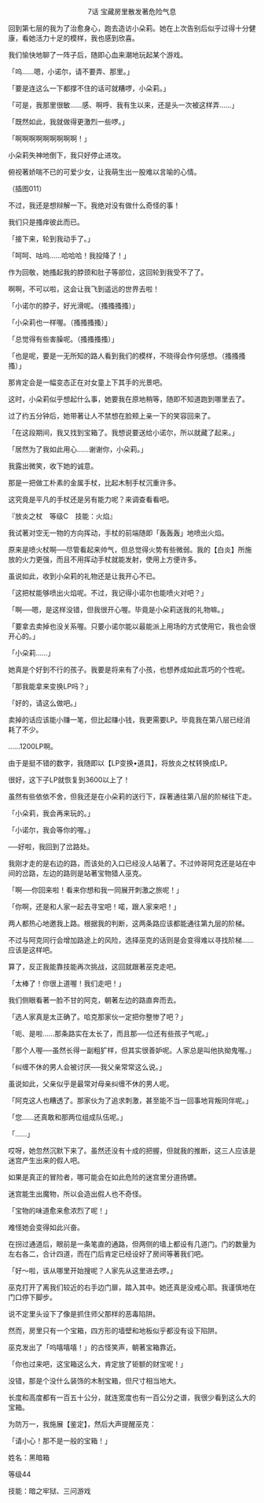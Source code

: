 <p align="center">7话 宝藏房里散发著危险气息</p>

回到第七层的我为了治愈身心，跑去造访小朵莉。她在上次告别后似乎过得十分健康，看她活力十足的模样，我也感到欣喜。

我们愉快地聊了一阵子后，随即心血来潮地玩起某个游戏。

「呜……嗯，小诺尔，请不要弄、那里。」

「要是连这么一下都撑不住的话可就糟啰，小朵莉。」

「可是，我那里很敏……感、啊呼、我有生以来，还是头一次被这样弄……」

「既然如此，我就做得更激烈一些啰。」

「啊啊啊啊啊啊啊啊啊！」

小朵莉失神地倒下，我只好停止进攻。

俯视著娇喘不已的可爱少女，让我萌生出一股难以言喻的心情。

（插图011）

不过，我还是想辩解一下。我绝对没有做什么奇怪的事！

我们只是搔痒彼此而已。

「接下来，轮到我动手了。」

「呵呵、咕呜……哈哈哈！我投降了！」

作为回敬，她搔起我的脖颈和肚子等部位，这回轮到我受不了了。

啊啊，不可以啦，这会让我飞到遥远的世界去啦！

「小诺尔的脖子，好光滑呢。（搔搔搔搔）」

「小朵莉也一样喔。（搔搔搔搔）」

「总觉得有些害臊呢。（搔搔搔搔）」

「也是呢，要是一无所知的路人看到我们的模样，不晓得会作何感想。（搔搔搔搔）」

那肯定会是一幅变态正在对女童上下其手的光景吧。

这时，小朵莉似乎想起什么事，她要我在原地稍等，随即不知道跑到哪里去了。

过了约五分钟后，她带著让人不禁想在脸颊上亲一下的笑容回来了。

「在这段期间，我又找到宝箱了。我想说要送给小诺尔，所以就藏了起来。」

「居然为了我如此用心……谢谢你，小朵莉。」

我露出微笑，收下她的诚意。

那是一把做工朴素的金属手杖，比起木制手杖沉重许多。

这究竟是平凡的手杖还是另有能力呢？来调查看看吧。

『放炎之杖　等级C　技能：火焰』

我试著对空无一物的方向挥动，手杖的前端随即「轰轰轰」地喷出火焰。

原来是喷火杖啊──尽管看起来帅气，但总觉得火势有些微弱。我的【白炎】所施放的火力更强，而且不用挥动手杖就能发射，使用上方便许多。

虽说如此，收到小朵莉的礼物还是让我开心不已。

「这把杖能够喷出火焰呢。不过，我记得小诺尔也能喷火对吧？」

「啊──嗯，是这样没错，但我很开心喔。毕竟是小朵莉送我的礼物嘛。」

「要拿去卖掉也没关系喔。只要小诺尔能以最能派上用场的方式使用它，我也会很开心的。」

「小朵莉……」

她真是个好到不行的孩子。我要是将来有了小孩，也想养成如此乖巧的个性呢。

「那我能拿来变换LP吗？」

「好的，请这么做吧。」

卖掉的话应该能小赚一笔，但比起赚小钱，我更需要LP。毕竟我在第八层已经消耗了不少。

……1200LP啊。

由于是挺不错的数字，我随即以【LP变换•道具】，将放炎之杖转换成LP。

很好，这下子LP就恢复到3600以上了！

虽然有些依依不舍，但我还是在小朵莉的送行下，踩著通往第八层的阶梯往下走。

「小朵莉，我会再来玩的。」

「小诺尔，我会等你的喔。」

──好啦，我回到了岔路处。

我刚才走的是右边的路，而该处的入口已经没人站著了。不过帅哥阿克还是站在中间的岔路，左边的路则是站著宝物猎人巫克。

「啊──你回来啦！看来你想和我一同展开刺激之旅呢！」

「你啊，还是和人家一起去寻宝吧！喏，跟人家来吧！」

两人都热心地邀我上路。根据我的判断，这两条路应该都能通往第九层的阶梯。

不过与阿克同行会增加路途上的风险，选择巫克的话则是会变得难以寻找阶梯……应该是这样吧。

算了，反正我能靠技能再次挑战，这回就跟著巫克走吧。

「太棒了！你很上道喔！我们走吧！」

我们侧眼看著一脸不甘的阿克，朝著左边的路直奔而去。

「选人家真是太正确了。哈克那家伙一定把你整惨了吧？」

「呃、是啦……那条路实在太长了，而且那──位还有些孩子气呢。」

「那个人喔──虽然长得一副粗犷样，但其实很善妒呢。人家总是叫他执拗鬼喔。」

「纠缠不休的男人会被讨厌──我父亲常常这么说。」

虽说如此，父亲似乎是最常对母亲纠缠不休的男人呢。

「阿克这人也糟透了。那家伙为了追求刺激，甚至能不当一回事地背叛同伴呢。」

「您……还真敢和那两位组成队伍呢。」

「……」

哎呀，她忽然沉默下来了。虽然还没有十成的把握，但就我的推断，这三人应该是迷宫产生出来的假人吧。

如果是真正的冒险者，哪可能会在如此危险的迷宫里分道扬镳。

迷宫能生出魔物，所以会造出假人也不奇怪。

「宝物的味道愈来愈浓烈了呢！」

难怪她会变得如此兴奋。

在拐过通道后，眼前是一条笔直的通路，但两侧的墙上都设有几道门。门的数量为左右各二，合计四道，而在门后肯定已经设好了房间等著我们吧。

「好～啦，该从哪里开始搜呢？人家先从这里进去啰。」

巫克打开了离我们较近的右手边门扉，踏入其中。她还真是没戒心耶。我谨慎地在门口停下脚步。

说不定里头设下了像是抓住师父那样的恶毒陷阱。

然而，房里只有一个宝箱，四方形的墙壁和地板似乎都没有设下陷阱。

巫克发出了「呜嘻嘻嘻！」的古怪笑声，朝著宝箱靠近。

「你也过来吧，这宝箱这么大，肯定放了钜额的财宝呢！」

没错，那是个没什么装饰的木制宝箱，但尺寸相当地大。

长度和高度都有一百五十公分，就连宽度也有一百公分之谱，我很少看到这么大的宝箱。

为防万一，我施展【鉴定】，然后大声提醒巫克：

「请小心！那不是一般的宝箱！」

姓名：黑暗箱

等级44

技能：暗之牢狱、三问游戏

